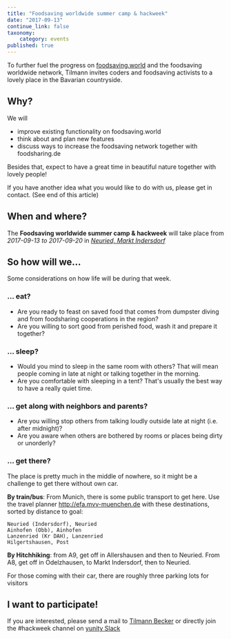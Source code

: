 ```yaml
---
title: "Foodsaving worldwide summer camp & hackweek"
date: "2017-09-13"
continue_link: false
taxonomy:
    category: events
published: true
---
```


To further fuel the progress on [foodsaving.world](https://foodsaving.world) and the foodsaving worldwide network, Tilmann invites coders and foodsaving activists to a lovely place in the Bavarian countryside.

## Why?

We will

- improve existing functionality on foodsaving.world
- think about and plan new features
- discuss ways to increase the foodsaving network together with foodsharing.de

Besides that, expect to have a great time in beautiful nature together with lovely people!

If you have another idea what you would like to do with us, please get in contact. (See end of this article)

## When and where?

The **Foodsaving worldwide summer camp & hackweek** will take place from _2017-09-13 to 2017-09-20_ in [_Neuried, Markt Indersdorf_](https://goo.gl/maps/Wn8j7sND18J2)

## So how will we...

Some considerations on how life will be during that week.

### ... eat?

- Are you ready to feast on saved food that comes from dumpster diving and from foodsharing cooperations in the region?
- Are you willing to sort good from perished food, wash it and prepare it together?

### ... sleep?

- Would you mind to sleep in the same room with others? That will mean people coming in late at night or talking together in the morning.
- Are you comfortable with sleeping in a tent? That's usually the best way to have a really quiet time.

### ... get along with neighbors and parents?

- Are you willing stop others from talking loudly outside late at night (i.e. after midnight)?
- Are you aware when others are bothered by rooms or places being dirty or unorderly?


### ... get there?

The place is pretty much in the middle of nowhere, so it might be a challenge to get there without own car.

**By train/bus**: From Munich, there is some public transport to get here. Use the travel planner http://efa.mvv-muenchen.de with these destinations, sorted by distance to goal:

    Neuried (Indersdorf), Neuried
    Ainhofen (Obb), Ainhofen
    Lanzenried (Kr DAH), Lanzenried
    Hilgertshausen, Post

**By Hitchhiking**: from A9, get off in Allershausen and then to Neuried.
From A8, get off in Odelzhausen, to Markt Indersdorf, then to Neuried.

For those coming with their car, there are roughly three parking lots for visitors


## I want to participate!

If you are interested, please send a mail to [Tilmann Becker](mailto:tilmann.becker@gmail.com) or directly join the #hackweek channel on [yunity Slack](https://slackin.yunity.org)
